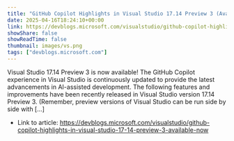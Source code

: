 ```yaml
---
title: "GitHub Copilot Highlights in Visual Studio 17.14 Preview 3 (Available Now)"
date: 2025-04-16T18:24:10+00:00
link: https://devblogs.microsoft.com/visualstudio/github-copilot-highlights-in-visual-studio-17-14-preview-3-available-now
showShare: false
showReadTime: false
thumbnail: images/vs.png
tags: ["devblogs.microsoft.com"]
---
```

Visual Studio 17.14 Preview 3 is now available! The GitHub Copilot experience in Visual Studio is continuously updated to provide the latest advancements in AI-assisted development. The following features and improvements have been recently released in Visual Studio version 17.14 Preview 3. (Remember, preview versions of Visual Studio can be run side by side with […]

- Link to article: https://devblogs.microsoft.com/visualstudio/github-copilot-highlights-in-visual-studio-17-14-preview-3-available-now